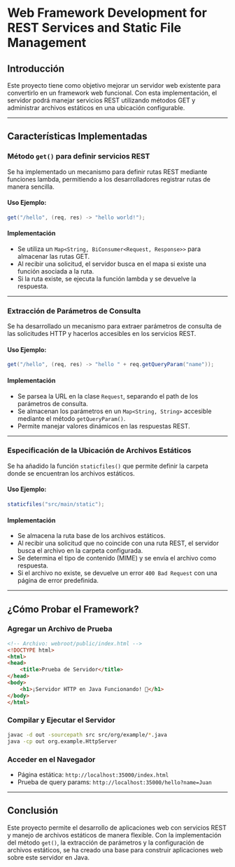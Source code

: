 # Web Framework Development for REST Services and Static File Management

##  Introducción
Este proyecto tiene como objetivo mejorar un servidor web existente para convertirlo en un framework web funcional. Con esta implementación, el servidor podrá manejar servicios REST utilizando métodos GET y administrar archivos estáticos en una ubicación configurable.

---

##  Características Implementadas

###  Método `get()` para definir servicios REST
Se ha implementado un mecanismo para definir rutas REST mediante funciones lambda, permitiendo a los desarrolladores registrar rutas de manera sencilla.

####  Uso Ejemplo:
```java
get("/hello", (req, res) -> "hello world!");
```

####  Implementación
- Se utiliza un `Map<String, BiConsumer<Request, Response>>` para almacenar las rutas GET.
- Al recibir una solicitud, el servidor busca en el mapa si existe una función asociada a la ruta.
- Si la ruta existe, se ejecuta la función lambda y se devuelve la respuesta.

---

###  Extracción de Parámetros de Consulta
Se ha desarrollado un mecanismo para extraer parámetros de consulta de las solicitudes HTTP y hacerlos accesibles en los servicios REST.

####  Uso Ejemplo:
```java
get("/hello", (req, res) -> "hello " + req.getQueryParam("name"));
```

####  Implementación
- Se parsea la URL en la clase `Request`, separando el path de los parámetros de consulta.
- Se almacenan los parámetros en un `Map<String, String>` accesible mediante el método `getQueryParam()`.
- Permite manejar valores dinámicos en las respuestas REST.

---

###  Especificación de la Ubicación de Archivos Estáticos
Se ha añadido la función `staticfiles()` que permite definir la carpeta donde se encuentran los archivos estáticos.

####  Uso Ejemplo:
```java
staticfiles("src/main/static");
```

####  Implementación
- Se almacena la ruta base de los archivos estáticos.
- Al recibir una solicitud que no coincide con una ruta REST, el servidor busca el archivo en la carpeta configurada.
- Se determina el tipo de contenido (MIME) y se envía el archivo como respuesta.
- Si el archivo no existe, se devuelve un error `400 Bad Request` con una página de error predefinida.

---

##  ¿Cómo Probar el Framework?


###  Agregar un Archivo de Prueba
```html
<!-- Archivo: webroot/public/index.html -->
<!DOCTYPE html>
<html>
<head>
    <title>Prueba de Servidor</title>
</head>
<body>
    <h1>¡Servidor HTTP en Java Funcionando! 🎉</h1>
</body>
</html>
```

###  Compilar y Ejecutar el Servidor
```sh
javac -d out -sourcepath src src/org/example/*.java
java -cp out org.example.HttpServer
```

###  Acceder en el Navegador
-  Página estática: `http://localhost:35000/index.html`
-  Prueba de query params: `http://localhost:35000/hello?name=Juan`

---

##  Conclusión
Este proyecto permite el desarrollo de aplicaciones web con servicios REST y manejo de archivos estáticos de manera flexible. Con la implementación del método `get()`, la extracción de parámetros y la configuración de archivos estáticos, se ha creado una base para construir aplicaciones web sobre este servidor en Java.


